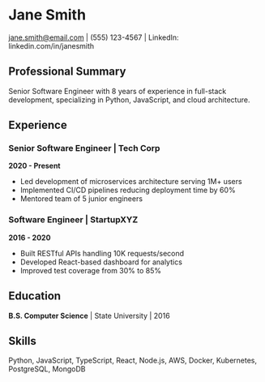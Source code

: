 # Jane Smith

jane.smith@email.com | (555) 123-4567 | LinkedIn: linkedin.com/in/janesmith

## Professional Summary

Senior Software Engineer with 8 years of experience in full-stack development, specializing in Python, JavaScript, and cloud architecture.

## Experience

### Senior Software Engineer | Tech Corp
**2020 - Present**
- Led development of microservices architecture serving 1M+ users
- Implemented CI/CD pipelines reducing deployment time by 60%
- Mentored team of 5 junior engineers

### Software Engineer | StartupXYZ
**2016 - 2020**
- Built RESTful APIs handling 10K requests/second
- Developed React-based dashboard for analytics
- Improved test coverage from 30% to 85%

## Education

**B.S. Computer Science** | State University | 2016

## Skills

Python, JavaScript, TypeScript, React, Node.js, AWS, Docker, Kubernetes, PostgreSQL, MongoDB
